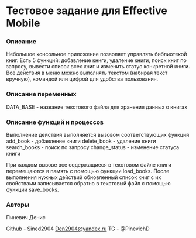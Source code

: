 # Тестовое задание для Effective Mobile

### Описание
Небольшое консольное приложение позволяет управлять библиотекой книг. Есть 5 функций: добавление книги, удаление книги, поиск книг по запросу, вывести список всех книг и изменить статус конкретной книги. Все действия в меню можно выполнять текстом (набирая текст вручную), командой или цифрой для удобства пользования.


### Описание переменных
DATA_BASE - название текстового файла для хранения данных о книгах

### Описание функций и процессов
Выполнение действий выполняется вызовом соответствующих функций
add_book - добавление книги
delete_book - удаление книги
search_books - поиск по запросу
change_status - изменение статуса книги

При каждом вызове все содержащиеся в текстовом файле книги перемещаются в память с помощью функции load_books. После выполнения нужных действий обновленный список книг с их свойствами записывается обратно в текстовый файл с помощью функции save_books. 

### Авторы
Пиневич Денис

Github - Sined2904
Den2904@yandex.ru
TG - @PinevichD
